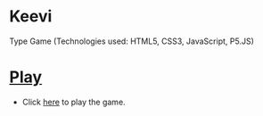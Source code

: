 # Keevi
Type Game (Technologies used: HTML5, CSS3, JavaScript, P5.JS)

# [Play](https://htmlpreview.github.io/?https://github.com/RohitSattu/Keevi/blob/master/keevi/index.html)

- Click [here](https://htmlpreview.github.io/?https://github.com/RohitSattu/Keevi/blob/master/keevi/index.html) to play the game.


